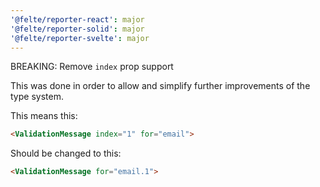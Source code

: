 ```yaml
---
'@felte/reporter-react': major
'@felte/reporter-solid': major
'@felte/reporter-svelte': major
---
```


BREAKING: Remove `index` prop support

This was done in order to allow and simplify further improvements of the type system.

This means this:

```html
<ValidationMessage index="1" for="email">
```

Should be changed to this:

```html
<ValidationMessage for="email.1">
```
